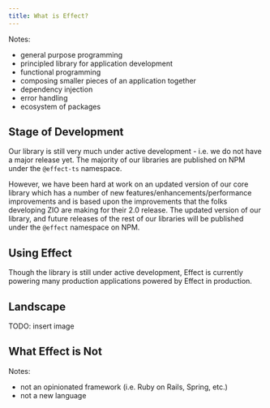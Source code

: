 ```yaml
---
title: What is Effect?
---
```


Notes:
- general purpose programming
- principled library for application development
- functional programming
- composing smaller pieces of an application together
- dependency injection
- error handling
- ecosystem of packages

## Stage of Development

Our library is still very much under active development - i.e. we do not have a major release yet. The majority of our libraries are published on NPM under the `@effect-ts` namespace.

However, we have been hard at work on an updated version of our core library which has a number of new features/enhancements/performance improvements and is based upon the improvements that the folks developing ZIO are making for their 2.0 release. The updated version of our library, and future releases of the rest of our libraries will be published under the `@effect` namespace on NPM.

## Using Effect

Though the library is still under active development, Effect is currently powering many production applications powered by Effect in production.

## Landscape

TODO: insert image

## What Effect is Not

Notes:
- not an opinionated framework (i.e. Ruby on Rails, Spring, etc.)
- not a new language